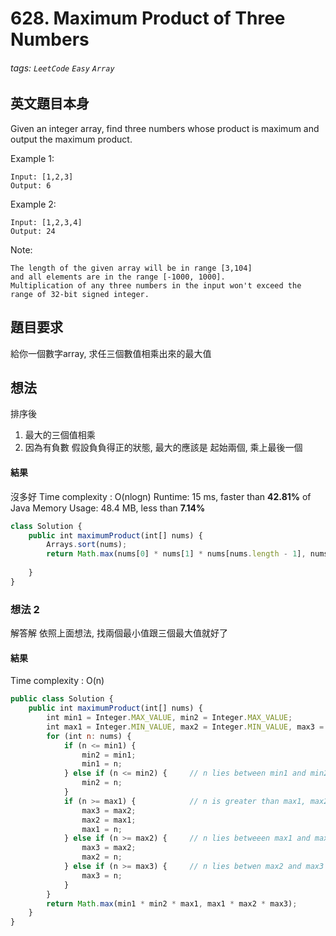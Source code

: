 # 628. Maximum Product of Three Numbers
###### tags: `LeetCode` `Easy` `Array`

## 英文題目本身
Given an integer array, find three numbers whose product is maximum and output the maximum product.

Example 1:
```
Input: [1,2,3]
Output: 6
```
Example 2:
```
Input: [1,2,3,4]
Output: 24
```

Note:
```
The length of the given array will be in range [3,104] 
and all elements are in the range [-1000, 1000].
Multiplication of any three numbers in the input won't exceed the range of 32-bit signed integer.
```
## 題目要求
給你一個數字array, 求任三個數值相乘出來的最大值

## 想法
排序後 
1. 最大的三個值相乘
2. 因為有負數 假設負負得正的狀態, 最大的應該是 起始兩個, 乘上最後一個

#### 結果
沒多好 Time complexity : O(nlogn)
Runtime: 15 ms, faster than **42.81%** of Java 
Memory Usage: 48.4 MB, less than **7.14%**
```javascript
class Solution {
    public int maximumProduct(int[] nums) {
        Arrays.sort(nums);
        return Math.max(nums[0] * nums[1] * nums[nums.length - 1], nums[nums.length - 1] * nums[nums.length - 2] * nums[nums.length - 3]);
        
    }
}
```

### 想法 2
解答解
依照上面想法, 找兩個最小值跟三個最大值就好了
#### 結果
Time complexity : O(n)
```javascript
public class Solution {
    public int maximumProduct(int[] nums) {
        int min1 = Integer.MAX_VALUE, min2 = Integer.MAX_VALUE;
        int max1 = Integer.MIN_VALUE, max2 = Integer.MIN_VALUE, max3 = Integer.MIN_VALUE;
        for (int n: nums) {
            if (n <= min1) {
                min2 = min1;
                min1 = n;
            } else if (n <= min2) {     // n lies between min1 and min2
                min2 = n;
            }
            if (n >= max1) {            // n is greater than max1, max2 and max3
                max3 = max2;
                max2 = max1;
                max1 = n;
            } else if (n >= max2) {     // n lies betweeen max1 and max2
                max3 = max2;
                max2 = n;
            } else if (n >= max3) {     // n lies betwen max2 and max3
                max3 = n;
            }
        }
        return Math.max(min1 * min2 * max1, max1 * max2 * max3);
    }
}
```